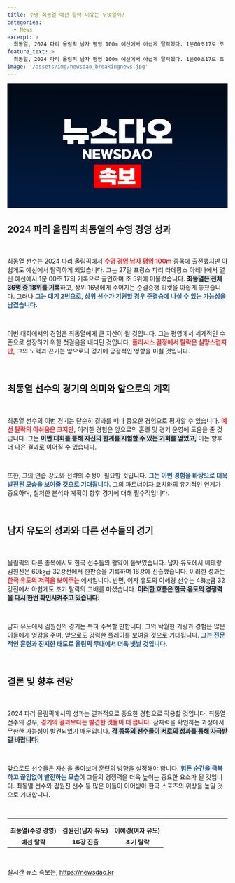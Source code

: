 ```yaml
---
title: 수영 최동열 예선 탈락 이유는 무엇일까?
categories:
  - News
excerpt: >
  최동열, 2024 파리 올림픽 남자 평영 100m 예선에서 아쉽게 탈락했다. 1분00초17로 조 5위에 올라 준결승 진출은 실패했지만, 대기 2번으로 기회를 노린다. 유도 김원진은 16강 진출!
feature_text: >
  최동열, 2024 파리 올림픽 남자 평영 100m 예선에서 아쉽게 탈락했다. 1분00초17로 조 5위에 올라 준결승 진출은 실패했지만, 대기 2번으로 기회를 노린다. 유도 김원진은 16강 진출!
image: '/assets/img/newsdao_breakingnews.jpg'
---
```


<p><img src="/assets/img/newsdao_breakingnews.jpg" alt="ranknews 속보" /></p>

<h2 data-ke-size="size26">2024 파리 올림픽 최동열의 수영 경영 성과</h2>

<p data-ke-size="size16">&nbsp;</p>

<p>최동열 선수는 2024 파리 올림픽에서 <b><span style="color: #ee2323;">수영 경영 남자 평영 100m</span></b> 종목에 출전했지만 아쉽게도 예선에서 탈락하게 되었습니다. 그는 27일 프랑스 파리 라데팡스 아레나에서 열린 예선에서 1분 00초 17의 기록으로 골인하며 조 5위에 머물렀습니다. <b><span style="background-color: #21538527;">최동열은 전체 36명 중 18위를 기록</span></b>하고, 상위 16명에게 주어지는 준결승행 티켓을 아쉽게 놓쳤습니다. 그러나 <b><span style="color: #1a5490;">그는 대기 2번으로, 상위 선수가 기권할 경우 준결승에 나설 수 있는 가능성을 남겼습니다.</span></b></p>

<p data-ke-size="size16">&nbsp;</p>

<p>이번 대회에서의 경험은 최동열에게 큰 자산이 될 것입니다. 그는 평영에서 세계적인 수준으로 성장하기 위한 첫걸음을 내디딘 것입니다. <b><span style="color: #ee2323;">폴리시스 결정에서 탈락은 실망스럽지만,</span></b> 그의 노력과 끈기는 앞으로의 경기에 긍정적인 영향을 미칠 것입니다.</p>

<p data-ke-size="size16">&nbsp;</p>

<h2 data-ke-size="size26">최동열 선수의 경기의 의미와 앞으로의 계획</h2>

<p data-ke-size="size16">&nbsp;</p>

<p>최동열 선수의 이번 경기는 단순히 결과를 떠나 중요한 경험으로 평가할 수 있습니다. <b><span style="color: #ee2323;">예선 탈락의 아쉬움은 크지만,</span></b> 이러한 경험은 앞으로의 훈련 및 경기 운영에 도움을 줄 것입니다. 그는 <b><span style="background-color: #21538527;">이번 대회를 통해 자신의 한계를 시험할 수 있는 기회를 얻었고,</span></b> 이는 향후 더 나은 결과로 이어질 수 있습니다.</p>

<p data-ke-size="size16">&nbsp;</p>

<p>또한, 그의 연습 강도와 전략의 수정이 필요할 것입니다. <b><span style="color: #1a5490;">그는 이번 경험을 바탕으로 더욱 발전된 모습을 보여줄 것으로 기대됩니다.</span></b> 그의 파트너이자 코치와의 유기적인 연계가 중요하며, 철저한 분석과 계획이 향후 경기에 대해 필수적입니다.</p>

<p data-ke-size="size16">&nbsp;</p>

<h2 data-ke-size="size26">남자 유도의 성과와 다른 선수들의 경기</h2>

<p data-ke-size="size16">&nbsp;</p>

<p>올림픽의 다른 종목에서도 한국 선수들의 활약이 돋보였습니다. 남자 유도에서 베테랑 김원진은 60㎏급 32강전에서 한판승을 기록하며 16강에 진출했습니다. 이러한 성과는 <b><span style="color: #ee2323;">한국 유도의 저력을 보여주는</span></b> 예시입니다. 반면, 여자 유도의 이혜경 선수는 48㎏급 32강전에서 아쉽게도 조기 탈락의 고배를 마셨습니다. <b><span style="background-color: #21538527;">이러한 흐름은 한국 유도의 경쟁력을 다시 한번 확인시켜주고 있습니다.</span></b></p>

<p data-ke-size="size16">&nbsp;</p>

<p>남자 유도에서 김원진의 경기는 특히 주목할 만합니다. 그의 탁월한 기량과 경험은 많은 이들에게 영감을 주며, 앞으로도 강력한 플레이를 보여줄 것으로 기대됩니다. <b><span style="color: #1a5490;">그는 전문적인 훈련과 진지한 태도로 올림픽 무대에서 더욱 빛날 것입니다.</span></b> </p>

<p data-ke-size="size16">&nbsp;</p>

<h2 data-ke-size="size26">결론 및 향후 전망</h2>

<p data-ke-size="size16">&nbsp;</p>

<p>2024 파리 올림픽에서의 성과는 결과적으로 중요한 경험으로 작용할 것입니다. 최동열 선수의 경우, <b><span style="color: #ee2323;">경기의 결과보다는 발견한 것들이 더 큽니다.</span></b> 잠재력을 확인하는 과정에서 무한한 가능성이 발견되었기 때문입니다. <b><span style="background-color: #21538527;">각 종목의 선수들이 서로의 성과를 통해 자극받길 바랍니다.</span></b></p>

<p data-ke-size="size16">&nbsp;</p>

<p>앞으로도 선수들은 자신을 돌아보며 훈련의 방향을 설정해야 합니다. <b><span style="color: #1a5490;">힘든 순간을 극복하고 끊임없이 발전하는 모습</span></b>이 그들의 경쟁력을 더욱 높이는 중요한 요소가 될 것입니다. 최동열 선수와 김원진 선수 등 많은 이들이 이어받아 한국 스포츠의 위상을 높일 것으로 기대합니다. </p>

<p data-ke-size="size16">&nbsp;</p>

<hr>

<table style="width: 100%; border-collapse: collapse;">

<tr>

<td style="text-align: center; height: 17px;"><b>최동열(수영 경영)</b></td>

<td style="text-align: center; height: 17px;"><b>김원진(남자 유도)</b></td>

<td style="text-align: center; height: 17px;"><b>이혜경(여자 유도)</b></td>

</tr>

<tr>

<td style="text-align: center; height: 17px;"><b>예선 탈락</b></td>

<td style="text-align: center; height: 17px;"><b>16강 진출</b></td>

<td style="text-align: center; height: 17px;"><b>조기 탈락</b></td>

</tr>

</table>

<p data-ke-size="size16">&nbsp;</p>
실시간 뉴스 속보는, <a href="https://newsdao.kr" rel="dofollow">https://newsdao.kr</a>


